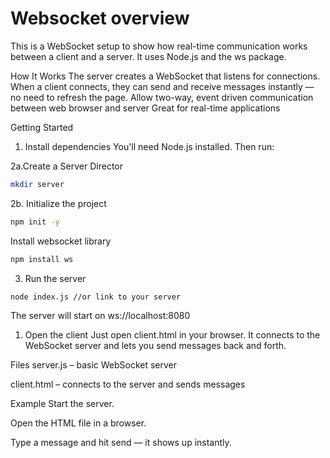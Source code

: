 ﻿# Websocket overview
This is a WebSocket setup to show how real-time communication works between a client and a server. It uses Node.js and the ws package.

How It Works
The server creates a WebSocket that listens for connections. When a client connects, they can send and receive messages instantly — no need to refresh the page.
Allow two-way, event driven communication between web browser and server
Great for <bold>real-time</bold> applications

Getting Started
1. Install dependencies
You'll need Node.js installed. Then run:

2a.Create a Server Director
```bash
mkdir server
```

2b. Initialize the project
```bash
npm init -y
```

Install websocket library
```bash
npm install ws
```

3. Run the server
```bash
node index.js //or link to your server
```
The server will start on ws://localhost:8080

1. Open the client
Just open client.html in your browser. It connects to the WebSocket server and lets you send messages back and forth.

Files
server.js – basic WebSocket server

client.html – connects to the server and sends messages

Example
Start the server.

Open the HTML file in a browser.

Type a message and hit send — it shows up instantly.
